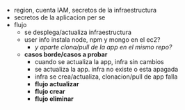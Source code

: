* region, cuenta IAM, secretos de la infraestructura
* secretos de la aplicacion per se
* flujo
	* se desplega/actualiza infraestructura
	* user info instala node, npm y mongo en el ec2?
		* *y aparte clona/pull de la app en el mismo repo?*
	* **casos borde/casos a probar**
		* cuando se actualiza la app, infra sin cambios
		* se actualiza la app. infra no existe o esta apagada
		* infra se crea/actualiza, clonacion/pull de app falla
		* **flujo actualizar**
		* **flujo crear**
		* **flujo eliminar**